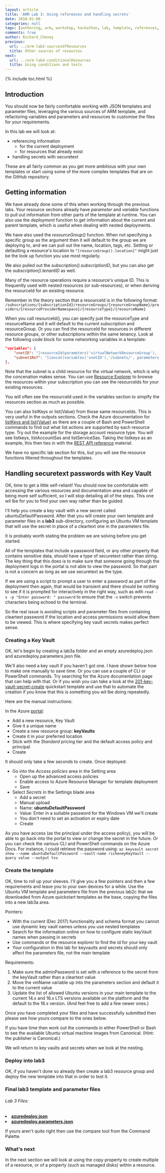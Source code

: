 ```yaml
---
layout: article
title: 'ARM Lab 3: Using references and handling secrets'
date: 2018-01-08
categories: null
tags: [authoring, arm, workshop, hackathon, lab, template, references, secrets]
comments: true
author: Richard_Cheney
previous:
  url: ../arm-lab2-sourcesOfResources
  title: Other sources of resources
next:
  url: ../arm-lab4-conditionalResources
  title: Using conditions and tests 
---
```


{% include toc.html %}


## Introduction

You should now be fairly comfortable working with JSON templates and parameter files, leveraging the various sources of ARM template, and refactoring variables and parameters and resources to customise the files for your requirements.

In this lab we will look at:
* referencing information 
    * for the current deployment
    * for resources that already exist
* handling secrets with securetext

These are all fairly common as you get more ambitious with your own templates or start using some of the more complex templates that are on the GitHub repository.

## Getting information

We have already done some of this when working through the previous labs.  Your resource sections already have _parameter_ and _variable_ functions to pull out information from other parts of the template at runtime.  You can also use the _deployment_ function to get information about the current and parent template, which is useful when dealing with nested deployments.

We have also used the _resourceGroup()_ function.  When not specifying a specific group as the argument then it will default to the group we are deploying to, and we can pull out the name, location, tags, etc.  Setting or defaulting a resource's location to `"[resourceGroup().location]"` might just be the look up function you use most regularly.     

We also pulled out the _subscription().subscriptionID_, but you can also get the _subscription().tenantID_ as well.

Many of the resource operations require a resource's unique ID.  This is frequently used with nested resources (or sub-resources), or when deriving the resourceId for an existing resource.

Remember in the theory section that a resourceId is in the following format:
`/subscriptions/{subscriptionId}/resourceGroups/{resourceGroupName}/providers/{resourceProviderNamespace}/{resourceType}/{resourceName}`

When you call resourceId(), you can specify just the resourceType and resourceName and it will default to the current subscription and resourceGroup.  Or you can find the resourceId for resources in different resource groups, or other subscriptions within the same tenancy.  Look at the following code block for some networking variables in a template:

```json
"variables": {
    "vnetID": "[resourceId(parameters('virtualNetworkResourceGroup'), 'Microsoft.Network/virtualNetworks', parameters('virtualNetworkName'))]",
    "subnet1Ref": "[concat(variables('vnetID'),'/subnets/', parameters('subnet1Name'))]"
},
```

Note that the subnet is a child resource for the virtual network, which is why the concenation makes sense.  You can use [Resource Explorer](https://resources.azure.com/) to browse the resources within your subscription you can see the resourceIds for your existing resources.  

You will often see the resourceId used in the variables section to simplfy the resources section as much as possible.

You can also listKeys or list{Value} from those same resourceIds.  This is very useful in the outputs sections.  Check the Azure documentation for [listKeys and list{Value}](https://docs.microsoft.com/en-us/azure/azure-resource-manager/resource-group-template-functions-resource#listkeys-and-listvalue) as there are a couple of Bash and PowerShell commands to find out what list actions are supported by each resource type.  Try out the example for the storage account resource type.  You will see listkeys, listAccountSas and listServiceSas.  Taking the listkeys as an example, this then ties in with the [REST API reference](https://docs.microsoft.com/en-gb/rest/api/storagerp/storageaccounts/listkeys) material.

We have no specific lab section for this, but you will see the resource functions littered throughout the templates.

## Handling securetext passwords with Key Vault

OK, time to get a little self-reliant! You should now be comfortable with accessing the various resources and documentation area and capable of being more self sufficient, so I will stop detailing all of the steps.  This one wil lbe for you to find your own way rather than be guided.  

I'll help you create a key vault with a new secret called ubuntuDefaultPassword.  After that you will create your own template and parameter files in a **lab3** sub-directory, configuring an Ubuntu VM template that will use the secret in place of a cleartext one in the parameters file.

It is probably worth stating the problem we are solving before you get started.  

All of the templates that include a password field, or any other property that contains sensitive data, should have a type of securetext rather than string.  The key thing that this does is to make sure that someone going through the deployment logs in the portal is not able to view the password.  So that part is not a concern as long as we use securetext as the type.

If we are using a script to prompt a user to enter a password as part of the deployment then again, that would be transient and there should be nothing to see if it is prompted for interactively in the right way, such as with `read -s -p "Enter password: " password` to ensure that the `-s` switch prevents characters being echoed to the terminal.

So the real issue is avoiding scripts and parameter files from containing cleartext password if the location and access permissions would allow them to be viewed.  This is where specifying key vault secrets makes perfect sense.

### Creating a Key Vault

OK, let's begin by creating a lab3a folder and an empty azuredeploy.json and azuredeploy.parameters.json file.  

We'll also need a key vault if you haven't got one.  I have shown below how to make one manually to save time. Or you can use a couple of CLI or PowerShell commands.  Try searching for the Azure documentation page that can help with that.  Or if you wish you can take a look at the [201-key-vault-secret-create](https://github.com/Azure/azure-quickstart-templates/tree/master/201-key-vault-secret-create) quickstart template and use that to automate the creation if you know that this is something you wil lbe doing repeatedly. 

Here are the manual instructions:

In the Azure [portal](https://portal.azure.com):
* Add a new resource, Key Vault
* Give it a unique name
* Create a new resource group: **keyVaults**
* Create it in your preferred location 
* Stick with the _Standard_ pricing tier and the default access policy and principal
* Create

It should only take a few seconds to create. Once deployed:
* Go into the _Access policies_ area in the Setting area
  * Open up the advanced access policies
  * Enable access to Azure Resource Manager for template deployment
  * Save
* Select _Secrets_ in the Settings blade area
  * Add a secret
  * Manual upload
  * Name: **ubuntuDefaultPassword**
  * Value: Enter in a suitable password for the Windows VM we'll create 
  * You don't need to set an activation or expiry date
  * Create

As you have access (as the principal under the access policy), you will be able to go back into the portal to view or change the secret in the future.  Or you can check the various CLI and PowerShell commands on the Azure Docs.  For instance, I could retrieve the password using: 
`az keyvault secret show --name ubuntuDefaultPassword --vault-name richeneyKeyVault --query value --output tsv`

### Create the template

OK, time to roll up your sleeves.  I'll give you a few pointers and then a few requirements and leave you to your own devices for a while.  Use the Ubuntu VM template and parameters file from the previous lab2c that we downloaded from Azure quickstart templates as the base, copying the files into a new lab3a area.  

Pointers:
* With the current (Dec 2017) functionality and schema format you cannot use dynamic key vault names unless you use nested templates
* Search for the information online on how to configure static keyVault names when passing in secrets
* Use commands or the resource explorer to find the id for your key vault
* Your configuration in this lab for keyvaults and secrets should only affect the parameters file, not the main template  

Requirements:
1.  Make sure the adminPassword is set with a reference to the secret from the keyVault rather than a cleartext value 
1.  Move the vmName variable up into the parameters section and default it to the current value
1.  Update the list of allowed Ubuntu versions in your main template to the current 14.x and 16.x LTS versions available on the platform and the default to the 16.x version.  (And feel free to add a few newer ones.)

Once you have completed your files and have successfully submitted then please see how yours compare to the ones below.

If you have time then work out the commands in either PowerShell or Bash to see the available Ubuntu virtual machine images from Canonical. (Hint: the publisher is Canonical.)

We will return to key vaults and secrets when we look at the nesting.

### Deploy into lab3

OK, if you haven't done so already then create a lab3 resource group and deploy the new template into that in order to test it. 

### Final lab3 template and parameter files

###### Lab 3 Files:
<div class="success">
    <b>
        <li>
          <a href="https://raw.githubusercontent.com/richeney/arm/master/lab3/azuredeploy.json" target="_blank">azuredeploy.json</a>
        </li><li>
          <a href="https://raw.githubusercontent.com/richeney/arm/master/lab3/azuredeploy.parameters.json" target="_blank">azuredeploy.parameters.json</a>
        </li>
    </b>
</div>

If yours aren't quite right then use the compare tool from the Command Palette.  

### What's next

In the next section we will look at using the copy property to create multiple of a resource, or of a property (such as managed disks) within a resource.